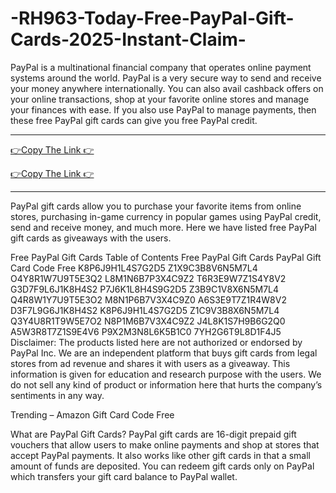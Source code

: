 # -RH963-Today-Free-PayPal-Gift-Cards-2025-Instant-Claim-
 PayPal is a multinational financial company that operates online payment systems around the world. PayPal is a very secure way to send and receive your money anywhere internationally. You can also avail cashback offers on your online transactions, shop at your favorite  online stores and manage your finances with ease. If you also use PayPal to manage payments, then these free PayPal gift cards can give you free PayPal credit.


**************************************

[👉Copy The Link 👉](https://offersfrog.com/paypal-gift-card)

[👉Copy The Link 👉](https://offersfrog.com/all-gift-card-2)

**************************************



PayPal gift cards allow you to purchase your favorite items from online stores, purchasing in-game currency in popular games using PayPal credit, send and receive money, and much more. Here we have listed free PayPal gift cards as giveaways with the users.


Free PayPal Gift Cards
Table of Contents
Free PayPal Gift Cards
PayPal Gift Card Code Free
K8P6J9H1L4S7G2D5
Z1X9C3B8V6N5M7L4
O4Y8R1W7U9T5E3Q2
L8M1N6B7P3X4C9Z2
T6R3E9W7Z1S4Y8V2
G3D7F9L6J1K8H4S2
P7J6K1L8H4S9G2D5
Z3B9C1V8X6N5M7L4
Q4R8W1Y7U9T5E3O2
M8N1P6B7V3X4C9Z0
A6S3E9T7Z1R4W8V2
D3F7L9G6J1K8H4S2
K8P6J9H1L4S7G2D5
Z1C9V3B8X6N5M7L4
Q3Y4U8R1T9W5E7O2
N8P1M6B7V3X4C9Z2
J4L8K1S7H9B6G2Q0
A5W3R8T7Z1S9E4V6
P9X2M3N8L6K5B1C0
7YH2G6T9L8D1F4J5
Disclaimer: The products listed here are not authorized or endorsed by PayPal Inc. We are an independent platform that buys gift cards from legal stores from ad revenue and shares it with users as a giveaway. This information is given for education and research purpose with the users. We do not sell any kind of product or information here that hurts the company’s sentiments in any way.

Trending – Amazon Gift Card Code Free

What are PayPal Gift Cards?
PayPal gift cards are 16-digit prepaid gift vouchers that allow users to make online payments and shop at stores that accept PayPal payments. It also works like other gift cards in that a small amount of funds are deposited. You can redeem gift cards only on PayPal which transfers your gift card balance to PayPal wallet.
